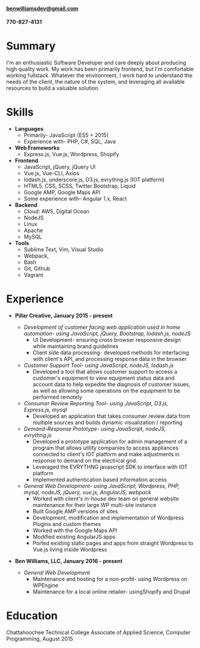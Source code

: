 #### benwilliamsdev@gmail.com
#### 770-827-4131

Summary
==========
I'm an enthusiastic Software Developer and care deeply about producing high quality work. My work has been primarily frontend, but I'm comfortable working fullstack. Whatever the environment, I work hard to understand the needs of the client, the nature of the system, and leveraging all available resources to build a valuable solution.

Skills
==========
* **Languages**
	* Primarily- JavaScript (ES5 + 2015)
	* Experience with- PHP, C#, SQL, Java
* **Web Frameworks**
	* Express.js, Vue.js, Wordpress, Shopify
* **Frontend**
	* JavaScript, jQuery, jQuery UI
	* Vue.js, Vue-CLI, Axios
	* lodash.js, underscore.js, D3.js, evrythng.js (IOT platform)
	* HTML5, CSS, SCSS, Twitter Bootstrap, Liquid
	* Google AMP, Google Maps API
	* Some experience with- Angular 1.x, React
* **Backend**
	* Cloud: AWS, Digital Ocean
	* NodeJS
	* Linux
	* Apache
	* MySQL
* **Tools**
	* Sublime Text, Vim, Visual Studio
	* Webpack, 
	* Bash
	* Git, Github
	* Vagrant

Experience
===========
* **Pillar Creative, January 2015 - present**
	* *Development of customer facing web application used in home automation- using JavaScript, jQuery, Bootstrap, lodash.js, nodeJS*
		* UI Development- ensuring cross browser responsive design while maintaining brand guidelines
		* Client side data processing- developed methods for interfacing with client's API, and processing response data in the browser
	* *Customer Support Tool- using JavaScript, nodeJS, lodash.js*
		* Developed a tool that allows customer support to access a customer's equipment to view equipment status data and account data to help expedite the diagnosis of customer issues, as well as allowing some operations on the equipment to be performed remotely
	* *Consumer Review Reporting Tool- using JavaScript, D3.js, Express.js, mysql*
		* Developed an application that takes consumer review data from multiple sources and builds dynamic visualization / reporting
	* *Demand-Response Prototype- using JavaScript, nodeJS, evrythng.js*
		* Developed a prototype application for admin management of a program that allows utility companies to access appliances connected to client's IOT platform and make adjustments in response to demand on the electrical grid.
		* Leveraged the EVRYTHNG javascript SDK to interface with IOT platform
		* Implemented authentication based information access
	* *General Web Development- using JavaScript, Wordpress, PHP, mysql, nodeJS, jQuery, vue.js, AngularJS, webpack*
		* Worked with client's in-house dev team on general website maintenance for their large WP multi-site instance
		* Built Google AMP versions of sites
		* Development, modification and implementation of Wordpress Plugins and custom themes
		* Worked with the Google Maps API
		* Modified existing AngularJS apps
		* Ported existing static pages and apps from straight Wordpress to Vue.js living inside Wordpress 

* **Ben Williams, LLC, January 2016 - present**
	* *General Web Development*
		* Maintenance and hosting for a non-profit- using Wordpress on WPEngine
		* Maintenance for a local online retailer- usingShopify and Drupal

Education
==========
Chattahoochee Technical College
Associate of Applied Science, Computer Programming, August 2015

